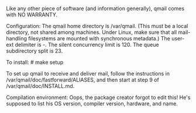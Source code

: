 Like any other piece of software (and information generally), qmail
comes with NO WARRANTY.

Configuration: The qmail home directory is /var/qmail. (This must be a
local directory, not shared among machines. Under Linux, make sure that
all mail-handling filesystems are mounted with synchronous metadata.)
The user-ext delimiter is -. The silent concurrency limit is 120. The
queue subdirectory split is 23.

To install:
       # make setup

To set up qmail to receive and deliver mail, follow the instructions in
/var/qmail/doc/fastforward/ALIASES, and then start at step 9 of
/var/qmail/doc/INSTALL.md.

Compilation environment: Oops, the package creator forgot to edit this!
He's supposed to list his OS version, compiler version, hardware, and
name.
